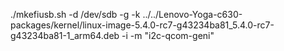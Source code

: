 ./mkefiusb.sh -d /dev/sdb -g -k ../../Lenovo-Yoga-c630-packages/kernel/linux-image-5.4.0-rc7-g43234ba81_5.4.0-rc7-g43234ba81-1_arm64.deb -i -m "i2c-qcom-geni"

